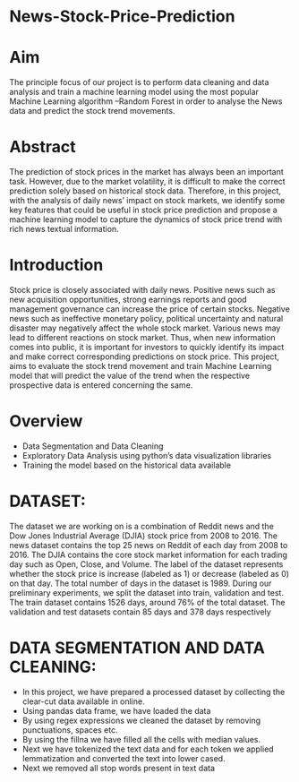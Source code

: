 # News-Stock-Price-Prediction
# Aim
The principle focus of our project is to perform data cleaning and data analysis and train a
machine learning model using the most popular Machine Learning algorithm –Random Forest
in order to analyse the News data and predict the stock trend movements.
# Abstract
The prediction of stock prices in the market has always been an important task. However, due to the
market volatility, it is difficult to make the correct prediction solely based on historical stock data.
Therefore, in this project, with the analysis of daily news’ impact on stock markets, we identify some
key features that could be useful in stock price prediction and propose a machine learning model to
capture the dynamics of stock price trend with rich news textual information.
# Introduction
Stock price is closely associated with daily news. Positive news such as new acquisition opportunities,
strong earnings reports and good management governance can increase the price of certain stocks.
Negative news such as ineffective monetary policy, political uncertainty and natural disaster may
negatively affect the whole stock market. Various news may lead to different reactions on stock market.
Thus, when new information comes into public, it is important for investors to quickly identify its
impact and make correct corresponding predictions on stock price. This project, aims to evaluate the
stock trend movement and train Machine Learning model that will predict the value of the trend when
the respective prospective data is entered concerning the same.
# Overview
* Data Segmentation and Data Cleaning
* Exploratory Data Analysis using python’s data visualization libraries
* Training the model based on the historical data available
# DATASET:
The dataset we are working on is a combination of Reddit news and the Dow Jones Industrial Average
(DJIA) stock price from 2008 to 2016. The news dataset contains the top 25 news on Reddit of each day
from 2008 to 2016. The DJIA contains the core stock market information for each trading day such as
Open, Close, and Volume. The label of the dataset represents whether the stock price is increase (labeled
as 1) or decrease (labeled as 0) on that day. The total number of days in the dataset is 1989. During our
preliminary experiments, we split the dataset into train, validation and test. The train dataset contains
1526 days, around 76% of the total dataset. The validation and test datasets contain 85 days and 378
days respectively
# DATA SEGMENTATION AND DATA CLEANING:
* In this project, we have prepared a processed dataset by collecting the clear-cut data
available in online.
* Using pandas data frame, we have loaded the data
* By using regex expressions we cleaned the dataset by removing punctuations, spaces etc.
* By using the fillna we have filled all the cells with median values.
* Next we have tokenized the text data and for each token we applied lemmatization and converted the
 text into lower cased.
* Next we removed all stop words present in text data
